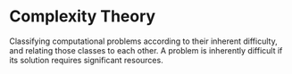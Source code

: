 # Complexity Theory
Classifying computational problems according to their inherent difficulty, and relating those classes to each other. A problem is inherently difficult if its solution requires significant resources. 
